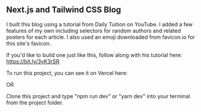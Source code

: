 ## Next.js and Tailwind CSS Blog

I built this blog using a tutorial from Daily Tuition on YouTube. I added a few features of my own including selectors for random authors and related posters for each article. I also used an emoji downloaded from favicon.io for this site's favicon.

If you'd like to build one just like this, follow along with his tutorial here: https://bit.ly/3yK3rSR

To run this project, you can see it on Vercel here: 

OR

Clone this project and type "npm run dev" or "yarn dev" into your terminal from the project folder.